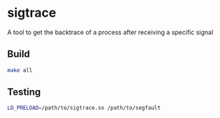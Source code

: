 # sigtrace
A tool to get the backtrace of a process after receiving a specific signal

## Build

```bash
make all
```

## Testing

```bash
LD_PRELOAD=/path/to/sigtrace.so /path/to/segfault
```


